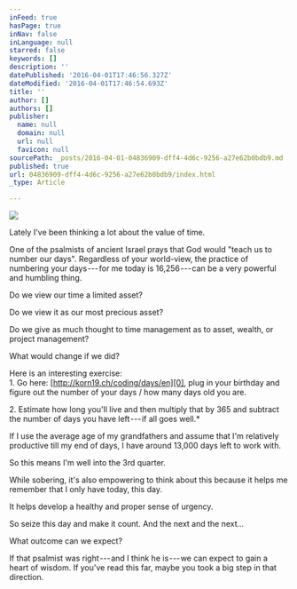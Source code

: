 ```yaml
---
inFeed: true
hasPage: true
inNav: false
inLanguage: null
starred: false
keywords: []
description: ''
datePublished: '2016-04-01T17:46:56.327Z'
dateModified: '2016-04-01T17:46:54.693Z'
title: ''
author: []
authors: []
publisher:
  name: null
  domain: null
  url: null
  favicon: null
sourcePath: _posts/2016-04-01-04836909-dff4-4d6c-9256-a27e62b0bdb9.md
published: true
url: 04836909-dff4-4d6c-9256-a27e62b0bdb9/index.html
_type: Article

---
```

![](https://the-grid-user-content.s3-us-west-2.amazonaws.com/d15f38e7-76be-4393-a96a-fa07de07442a.jpg)

Lately I've been thinking a lot about the value of time.

One of the psalmists of ancient Israel prays that God would "teach us to number our days". Regardless of your world-view, the practice of numbering your days --- for me today is 16,256 --- can be a very powerful and humbling thing.

Do we view our time a limited asset?

Do we view it as our most precious asset?

Do we give as much thought to time management as to asset, wealth, or project management?

What would change if we did?

Here is an interesting exercise:   
1\. Go here: [http://korn19.ch/coding/days/en][0], plug in your birthday and figure out the number of your days / how many days old you are.

2\. Estimate how long you'll live and then multiply that by 365 and subtract the number of days you have left --- if all goes well.\*

If I use the average age of my grandfathers and assume that I'm relatively productive till my end of days, I have around 13,000 days left to work with.

So this means I'm well into the 3rd quarter.

While sobering, it's also empowering to think about this because it helps me remember that I only have today, this day.

It helps develop a healthy and proper sense of urgency.

So seize this day and make it count. And the next and the next...

What outcome can we expect?

If that psalmist was right --- and I think he is --- we can expect to gain a heart of wisdom. If you've read this far, maybe you took a big step in that direction.

[0]: http://korn19.ch/coding/days/en